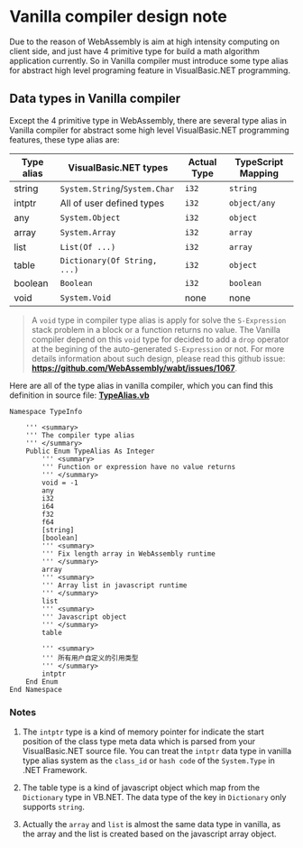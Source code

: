 # Vanilla compiler design note

Due to the reason of WebAssembly is aim at high intensity computing on client side, and just have 4 primitive type for build a math algorithm application currently. So in Vanilla compiler must introduce some type alias for abstract high level programing feature in VisualBasic.NET programming.

## Data types in Vanilla compiler

Except the 4 primitive type in WebAssembly, there are several type alias in Vanilla compiler for abstract some high level VisualBasic.NET programming features, these type alias are:

| Type alias | VisualBasic.NET types             | Actual Type | TypeScript Mapping |
|------------|-----------------------------------|-------------|--------------------|
| string     | ``System.String``/``System.Char`` | ``i32``     | ``string``         |
| intptr     | All of user defined types         | ``i32``     | ``object/any``     |
| any        | ``System.Object``                 | ``i32``     | ``object``         |
| array      | ``System.Array``                  | ``i32``     | ``array``          |
| list       | ``List(Of ...)``                  | ``i32``     | ``array``          |
| table      | ``Dictionary(Of String, ...)``    | ``i32``     | ``object``         |
| boolean    | ``Boolean``                       | ``i32``     | ``boolean``        |
| void       | ``System.Void``                   | none        | none               |

> A ``void`` type in compiler type alias is apply for solve the ``S-Expression`` stack problem in a block or a function returns no value. The Vanilla compiler depend on this ``void`` type for decided to add a ``drop`` operator at the begining of the auto-generated ``S-Expression`` or not. For more details information about such design, please read this github issue: **https://github.com/WebAssembly/wabt/issues/1067**.  

Here are all of the type alias in vanilla compiler, which you can find this definition in source file: [**TypeAlias.vb**](https://github.com/dotvanilla/vanilla/blob/master/wasm/Type/Models/TypeAlias.vb)

```vbnet
Namespace TypeInfo

    ''' <summary>
    ''' The compiler type alias
    ''' </summary>
    Public Enum TypeAlias As Integer
        ''' <summary>
        ''' Function or expression have no value returns
        ''' </summary>
        void = -1
        any
        i32
        i64
        f32
        f64
        [string]
        [boolean]
        ''' <summary>
        ''' Fix length array in WebAssembly runtime
        ''' </summary>
        array
        ''' <summary>
        ''' Array list in javascript runtime
        ''' </summary>
        list
        ''' <summary>
        ''' Javascript object
        ''' </summary>
        table

        ''' <summary>
        ''' 所有用户自定义的引用类型
        ''' </summary>
        intptr
    End Enum
End Namespace
```

### Notes

1. The ``intptr`` type is a kind of memory pointer for indicate the start position of the class type meta data which is parsed from your VisualBasic.NET source file. You can treat the ``intptr`` data type in vanilla type alias system as the ``class_id`` or ``hash code`` of the ``System.Type`` in .NET Framework.

2. The table type is a kind of javascript object which map from the ``Dictionary`` type in VB.NET. The data type of the key in ``Dictionary`` only supports ``string``.

3. Actually the ``array`` and ``list`` is almost the same data type in vanilla, as the array and the list is created based on the javascript array object.